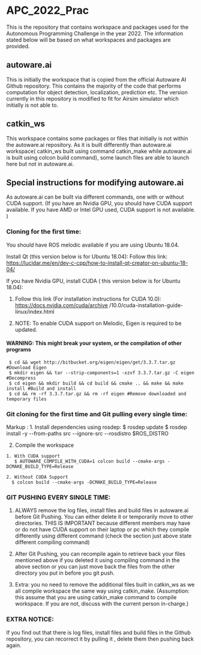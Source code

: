# APC_2022_Prac

This is the repository that contains workspace and packages used for the Autonomous Programming Challenge in the year 2022. The information stated below will be based on what workspaces and packages are provided.

## autoware.ai
This is initially the workspace that is copied from the official Autoware AI Github repository. This contains the majority of the code that performs computation for object detection, localization, prediction etc. The version currently in this repository is modified to fit for Airsim simulator which initially is not able to.

## catkin_ws
This workspace contains some packages or files that initially is not within the autoware.ai repository. As it is built differently than autoware.ai workspace( catkin_ws built using command catkin_make while autoware.ai is built using colcon build command), some launch files are able to launch here but not in autoware.ai.

## Special instructions for modifying autoware.ai
As autoware.ai can be built via different commands, one with or without CUDA support. (If you have an Nvidia GPU, you should have CUDA support available. If you have AMD or Intel GPU used, CUDA support is not available. )


### Cloning for the first time:
You should have ROS melodic available if you are using Ubuntu 18.04.
 
Install Qt (this version below is for Ubuntu 18.04):
Follow this link: https://lucidar.me/en/dev-c-cpp/how-to-install-qt-creator-on-ubuntu-18-04/ 

If you have Nvidia GPU, install CUDA ( this version below is for Ubuntu 18.04):
 1) Follow this link (For installation instructions for CUDA 10.0): https://docs.nvidia.com/cuda/archive /10.0/cuda-installation-guide-linux/index.html 

   2) NOTE: To enable CUDA support on Melodic, Eigen is required to be updated.
#### WARNING: This might break your system, or the compilation of other programs
     $ cd && wget http://bitbucket.org/eigen/eigen/get/3.3.7.tar.gz #Download Eigen
     $ mkdir eigen && tar --strip-components=1 -xzvf 3.3.7.tar.gz -C eigen #Decompress
     $ cd eigen && mkdir build && cd build && cmake .. && make && make install #Build and install
     $ cd && rm -rf 3.3.7.tar.gz && rm -rf eigen #Remove downloaded and temporary files

### Git cloning for the first time and Git pulling every single time:

Markup : 1. Install dependencies using rosdep:
$ rosdep update
$ rosdep install -y --from-paths src --ignore-src --rosdistro $ROS_DISTRO

   2. Compile the workspace

    1. With CUDA support
       $ AUTOWARE_COMPILE_WITH_CUDA=1 colcon build --cmake-args -DCMAKE_BUILD_TYPE=Release

    2. Without CUDA Support
      $ colcon build --cmake-args -DCMAKE_BUILD_TYPE=Release


### GIT PUSHING EVERY SINGLE TIME:
1) ALWAYS remove the log files, install files and build files in autoware.ai before Git Pushing. You can either delete it or temporarily move to other directories. THIS IS IMPORTANT because different members may have or do not have CUDA support on their laptop or pc which they compile differently using different command (check the section just above state different compiling command)

2) After Git Pushing, you can recompile again to retrieve back your files mentioned above if you deleted it using compiling command in the above section or you can just move back the files from the other directory you put in before you git push.

3) Extra: you no need to remove the additional files built in catkin_ws as we all compile workspace the same way using catkin_make. (Assumption: this assume that you are using catkin_make command to compile workspace. If you are not, discuss with the current person in-charge.)

### EXTRA NOTICE: 
If you find out that there is log files, install files and build files in the Github repository, you can recorrect it by pulling it , delete them then pushing back again.
